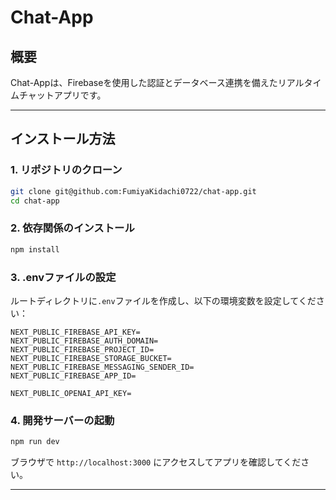 # Chat-App

## 概要

Chat-Appは、Firebaseを使用した認証とデータベース連携を備えたリアルタイムチャットアプリです。

---

## インストール方法

### 1. リポジトリのクローン

```bash
git clone git@github.com:FumiyaKidachi0722/chat-app.git
cd chat-app
```

### 2. 依存関係のインストール

```bash
npm install
```

### 3. .envファイルの設定

ルートディレクトリに`.env`ファイルを作成し、以下の環境変数を設定してください：

```env
NEXT_PUBLIC_FIREBASE_API_KEY=
NEXT_PUBLIC_FIREBASE_AUTH_DOMAIN=
NEXT_PUBLIC_FIREBASE_PROJECT_ID=
NEXT_PUBLIC_FIREBASE_STORAGE_BUCKET=
NEXT_PUBLIC_FIREBASE_MESSAGING_SENDER_ID=
NEXT_PUBLIC_FIREBASE_APP_ID=

NEXT_PUBLIC_OPENAI_API_KEY=
```

### 4. 開発サーバーの起動

```bash
npm run dev
```

ブラウザで `http://localhost:3000` にアクセスしてアプリを確認してください。

---
